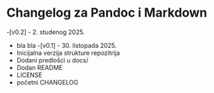 # Changelog za Pandoc i Markdown
-[v0.2] - 2. studenog 2025.
- bla bla
-[v0.1] - 30. listopada 2025.
 - Inicijalna verzija strukture repozitrija
 - Dodani predlošci u docs/
 - Dodan README
 - LICENSE
 - početni CHANGELOG

